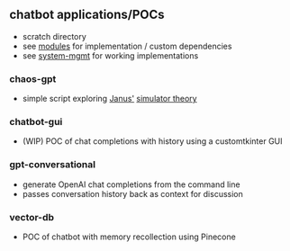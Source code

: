 ## chatbot applications/POCs
- scratch directory
- see [modules](https://github.com/mikeredev/modules) for implementation / custom dependencies
- see [system-mgmt](https://github.com/mikeredev/modules) for working implementations

### chaos-gpt
- simple script exploring [Janus'](https://twitter.com/repligate) [simulator theory](https://www.lesswrong.com/posts/vJFdjigzmcXMhNTsx/simulators)

### chatbot-gui
- (WIP) POC of chat completions with history using a customtkinter GUI

### gpt-conversational
- generate OpenAI chat completions from the command line
- passes conversation history back as context for discussion

### vector-db
- POC of chatbot with memory recollection using Pinecone